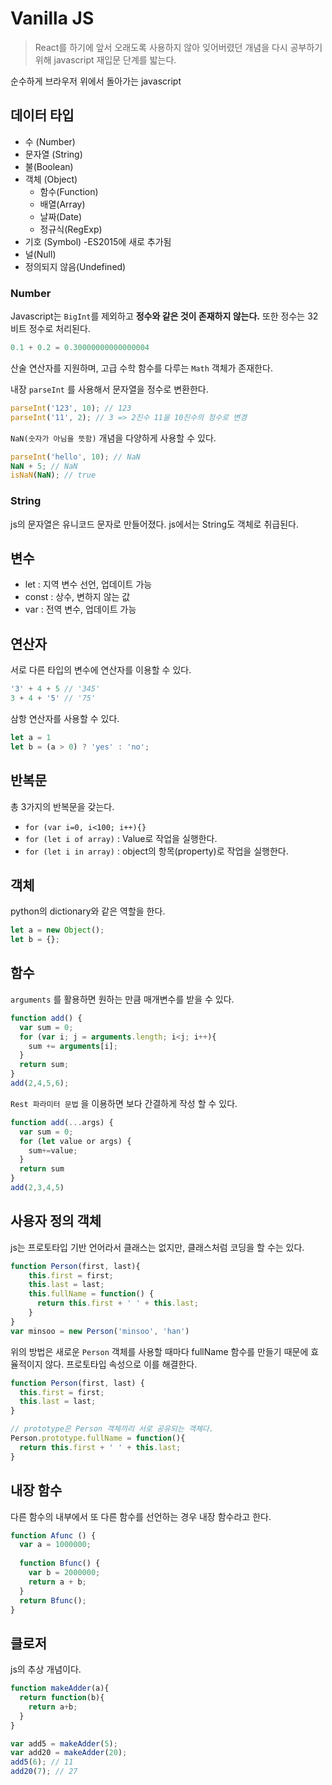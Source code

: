# Vanilla JS

>  React를 하기에 앞서 오래도록 사용하지 않아 잊어버렸던 개념을 다시 공부하기 위해 javascript 재입문 단계를 밟는다.

순수하게 브라우저 위에서 돌아가는 javascript



## 데이터 타입

- 수 (Number)
- 문자열 (String)
- 불(Boolean)
- 객체 (Object)
  - 함수(Function)
  - 배열(Array)
  - 날짜(Date)
  - 정규식(RegExp)
- 기호 (Symbol) -ES2015에 새로 추가됨
- 널(Null)
- 정의되지 않음(Undefined)



### Number

Javascript는 `BigInt`를 제외하고 **정수와 같은 것이 존재하지 않는다.** 또한 정수는 32비트 정수로 처리된다.

```javascript
0.1 + 0.2 = 0.30000000000000004
```

산술 연산자를 지원하며, 고급 수학 함수를 다루는 `Math` 객체가 존재한다.

내장 `parseInt` 를 사용해서 문자열을 정수로 변환한다.

```javascript
parseInt('123', 10); // 123
parseInt('11', 2); // 3 => 2진수 11을 10진수의 정수로 변경
```

`NaN(숫자가 아님을 뜻함)` 개념을 다양하게 사용할 수 있다.

```javascript
parseInt('hello', 10); // NaN
NaN + 5; // NaN
isNaN(NaN); // true
```



### String

js의 문자열은 유니코드 문자로 만들어졌다. js에서는 String도 객체로 취급된다.



## 변수

- let : 지역 변수 선언, 업데이트 가능
- const : 상수, 변하지 않는 값
- var : 전역 변수, 업데이트 가능



## 연산자

서로 다른 타입의 변수에 연산자를 이용할  수 있다.

```javascript
'3' + 4 + 5 // '345'
3 + 4 + '5' // '75'
```

삼항 연산자를 사용할 수 있다.

```javascript
let a = 1
let b = (a > 0) ? 'yes' : 'no';
```



## 반복문

총 3가지의 반복문을 갖는다.

- `for (var i=0, i<100; i++){}`
- `for (let i of array)` : Value로 작업을 실행한다.
- `for (let i in array)` : object의 항목(property)로 작업을 실행한다.



## 객체

python의 dictionary와 같은 역할을 한다.

```javascript
let a = new Object();
let b = {};
```



## 함수

`arguments` 를 활용하면 원하는 만큼 매개변수를 받을 수 있다.

```javascript
function add() {
  var sum = 0;
  for (var i; j = arguments.length; i<j; i++){
    sum += arguments[i];
  }
  return sum;
}
add(2,4,5,6);
```

`Rest 파라미터 문법` 을 이용하면 보다 간결하게 작성 할 수 있다.

```javascript
function add(...args) {
  var sum = 0;
  for (let value or args) {
    sum+=value;
  }
  return sum
}
add(2,3,4,5)
```

## 사용자 정의 객체

js는 프로토타입 기반 언어라서 클래스는 없지만, 클래스처럼 코딩을 할 수는 있다.

```javascript
function Person(first, last){
	this.first = first;
	this.last = last;
  	this.fullName = function() {
      return this.first + ' ' + this.last;
  	}
}
var minsoo = new Person('minsoo', 'han')
```

위의 방법은 새로운 `Person` 객체를 사용할 때마다 fullName 함수를 만들기 때문에 효율적이지 않다. 프로토타입 속성으로 이를 해결한다.

```javascript
function Person(first, last) {
  this.first = first;
  this.last = last;
}

// prototype은 Person 객체끼리 서로 공유되는 객체다.
Person.prototype.fullName = function(){
  return this.first + ' ' + this.last;
}
```



## 내장 함수

다른 함수의 내부에서 또 다른 함수를 선언하는 경우 내장 함수라고 한다.

```javascript
function Afunc () {
  var a = 1000000;
  
  function Bfunc() {
    var b = 2000000;
    return a + b;
  }
  return Bfunc();
}
```



## 클로저

js의 추상 개념이다.

```javascript
function makeAdder(a){
  return function(b){
    return a+b;
  }
}

var add5 = makeAdder(5);
var add20 = makeAdder(20);
add5(6); // 11
add20(7); // 27
```

